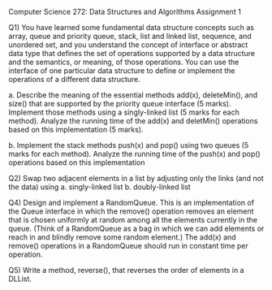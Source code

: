 Computer Science 272: Data Structures and Algorithms
Assignment 1


Q1) You have learned some fundamental data structure concepts such as array,
queue and priority queue, stack, list and linked list, sequence, and unordered set, and you understand
the concept of interface or abstract data type that defines the set of operations supported by a data
structure and the semantics, or meaning, of those operations. You can use the interface of one
particular data structure to define or implement the operations of a different data structure.

a. Describe the meaning of the essential methods add(x), deleteMin(), and
size() that are supported by the priority queue interface (5 marks).
Implement those methods using a singly-linked list (5 marks for each method).
Analyze the running time of the add(x) and deletMin() operations based on this
implementation (5 marks).

b. Implement the stack methods push(x) and pop() using two queues (5 marks
for each method).
Analyze the running time of the push(x) and pop() operations based on this implementation

Q2)  Swap two adjacent elements in a list by adjusting only the links (and not the
data) using
a. singly-linked list 
b. doubly-linked list 


Q4)  Design and implement a RandomQueue. This is an implementation of the
Queue interface in which the remove() operation removes an element that is chosen uniformly at
random among all the elements currently in the queue. (Think of a RandomQueue as a bag in which
we can add elements or reach in and blindly remove some random element.) The add(x) and
remove() operations in a RandomQueue should run in constant time per operation.

Q5)  Write a method, reverse(), that reverses the order of elements in a
DLList.

